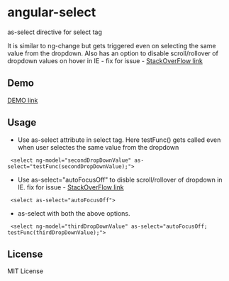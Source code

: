 # angular-select
as-select directive for select tag

It is similar to ng-change but gets triggered even on selecting the same value from the dropdown. Also has an option to disable scroll/rollover of dropdown values on hover in IE - fix for issue - [StackOverFlow link](http://stackoverflow.com/questions/41179919/how-to-disable-rollover-scroll-on-hover-over-dropdown-in-ie)

Demo
--------
[DEMO link](https://nithinbiliya.github.io/angular-select/)

Usage
------
* Use as-select attribute in select tag. Here testFunc() gets called even when user selectes the same value from the dropdown
```
 <select ng-model="secondDropDownValue" as-select="testFunc(secondDropDownValue);">
```
* Use as-select="autoFocusOff" to disble scroll/rollover of dropdown in IE. fix for issue - [StackOverFlow link](http://stackoverflow.com/questions/41179919/how-to-disable-rollover-scroll-on-hover-over-dropdown-in-ie)
```
 <select as-select="autoFocusOff">
```
* as-select with both the above options.
```
 <select ng-model="thirdDropDownValue" as-select="autoFocusOff; testFunc(thirdDropDownValue);">
```

License
--------
MIT License
